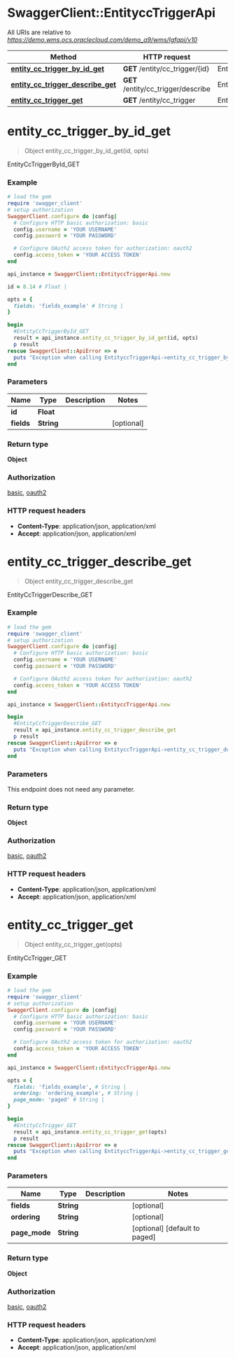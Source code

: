 # SwaggerClient::EntityccTriggerApi

All URIs are relative to *https://demo.wms.ocs.oraclecloud.com/demo_a9/wms/lgfapi/v10*

Method | HTTP request | Description
------------- | ------------- | -------------
[**entity_cc_trigger_by_id_get**](EntityccTriggerApi.md#entity_cc_trigger_by_id_get) | **GET** /entity/cc_trigger/{id} | EntityCcTriggerById_GET
[**entity_cc_trigger_describe_get**](EntityccTriggerApi.md#entity_cc_trigger_describe_get) | **GET** /entity/cc_trigger/describe | EntityCcTriggerDescribe_GET
[**entity_cc_trigger_get**](EntityccTriggerApi.md#entity_cc_trigger_get) | **GET** /entity/cc_trigger | EntityCcTrigger_GET


# **entity_cc_trigger_by_id_get**
> Object entity_cc_trigger_by_id_get(id, opts)

EntityCcTriggerById_GET



### Example
```ruby
# load the gem
require 'swagger_client'
# setup authorization
SwaggerClient.configure do |config|
  # Configure HTTP basic authorization: basic
  config.username = 'YOUR USERNAME'
  config.password = 'YOUR PASSWORD'

  # Configure OAuth2 access token for authorization: oauth2
  config.access_token = 'YOUR ACCESS TOKEN'
end

api_instance = SwaggerClient::EntityccTriggerApi.new

id = 8.14 # Float | 

opts = { 
  fields: 'fields_example' # String | 
}

begin
  #EntityCcTriggerById_GET
  result = api_instance.entity_cc_trigger_by_id_get(id, opts)
  p result
rescue SwaggerClient::ApiError => e
  puts "Exception when calling EntityccTriggerApi->entity_cc_trigger_by_id_get: #{e}"
end
```

### Parameters

Name | Type | Description  | Notes
------------- | ------------- | ------------- | -------------
 **id** | **Float**|  | 
 **fields** | **String**|  | [optional] 

### Return type

**Object**

### Authorization

[basic](../README.md#basic), [oauth2](../README.md#oauth2)

### HTTP request headers

 - **Content-Type**: application/json, application/xml
 - **Accept**: application/json, application/xml



# **entity_cc_trigger_describe_get**
> Object entity_cc_trigger_describe_get

EntityCcTriggerDescribe_GET



### Example
```ruby
# load the gem
require 'swagger_client'
# setup authorization
SwaggerClient.configure do |config|
  # Configure HTTP basic authorization: basic
  config.username = 'YOUR USERNAME'
  config.password = 'YOUR PASSWORD'

  # Configure OAuth2 access token for authorization: oauth2
  config.access_token = 'YOUR ACCESS TOKEN'
end

api_instance = SwaggerClient::EntityccTriggerApi.new

begin
  #EntityCcTriggerDescribe_GET
  result = api_instance.entity_cc_trigger_describe_get
  p result
rescue SwaggerClient::ApiError => e
  puts "Exception when calling EntityccTriggerApi->entity_cc_trigger_describe_get: #{e}"
end
```

### Parameters
This endpoint does not need any parameter.

### Return type

**Object**

### Authorization

[basic](../README.md#basic), [oauth2](../README.md#oauth2)

### HTTP request headers

 - **Content-Type**: application/json, application/xml
 - **Accept**: application/json, application/xml



# **entity_cc_trigger_get**
> Object entity_cc_trigger_get(opts)

EntityCcTrigger_GET



### Example
```ruby
# load the gem
require 'swagger_client'
# setup authorization
SwaggerClient.configure do |config|
  # Configure HTTP basic authorization: basic
  config.username = 'YOUR USERNAME'
  config.password = 'YOUR PASSWORD'

  # Configure OAuth2 access token for authorization: oauth2
  config.access_token = 'YOUR ACCESS TOKEN'
end

api_instance = SwaggerClient::EntityccTriggerApi.new

opts = { 
  fields: 'fields_example', # String | 
  ordering: 'ordering_example', # String | 
  page_mode: 'paged' # String | 
}

begin
  #EntityCcTrigger_GET
  result = api_instance.entity_cc_trigger_get(opts)
  p result
rescue SwaggerClient::ApiError => e
  puts "Exception when calling EntityccTriggerApi->entity_cc_trigger_get: #{e}"
end
```

### Parameters

Name | Type | Description  | Notes
------------- | ------------- | ------------- | -------------
 **fields** | **String**|  | [optional] 
 **ordering** | **String**|  | [optional] 
 **page_mode** | **String**|  | [optional] [default to paged]

### Return type

**Object**

### Authorization

[basic](../README.md#basic), [oauth2](../README.md#oauth2)

### HTTP request headers

 - **Content-Type**: application/json, application/xml
 - **Accept**: application/json, application/xml



